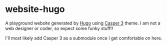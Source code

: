 # website-hugo

A playground website generated by [Hugo](https://gohugo.io/) using [Casper 3](https://github.com/jonathanjanssens/hugo-casper3) theme.  I am not a web designer or coder, so expect some funky stuff!!

I'll most likely add Casper 3 as a submodule once I get comfortable on here.
